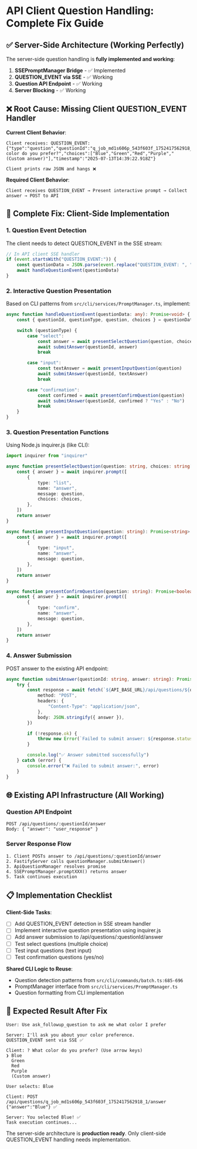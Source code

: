 # API Client Question Handling: Complete Fix Guide

## ✅ Server-Side Architecture (Working Perfectly)

The server-side question handling is **fully implemented and working**:

1. **SSEPromptManager Bridge** - ✅ Implemented
2. **QUESTION_EVENT via SSE** - ✅ Working
3. **Question API Endpoint** - ✅ Working
4. **Server Blocking** - ✅ Working

## ❌ Root Cause: Missing Client QUESTION_EVENT Handler

**Current Client Behavior**:

```
Client receives: QUESTION_EVENT: {"type":"question","questionId":"q_job_md1s606p_543f603f_1752417562918_1","questionType":"select","question":"What color do you prefer?","choices":["Blue","Green","Red","Purple","(Custom answer)"],"timestamp":"2025-07-13T14:39:22.918Z"}

Client prints raw JSON and hangs ❌
```

**Required Client Behavior**:

```
Client receives QUESTION_EVENT → Present interactive prompt → Collect answer → POST to API
```

## 🔧 Complete Fix: Client-Side Implementation

### 1. Question Event Detection

The client needs to detect QUESTION_EVENT in the SSE stream:

```typescript
// In API client SSE handler
if (event.startsWith("QUESTION_EVENT:")) {
	const questionData = JSON.parse(event.replace("QUESTION_EVENT: ", ""))
	await handleQuestionEvent(questionData)
}
```

### 2. Interactive Question Presentation

Based on CLI patterns from `src/cli/services/PromptManager.ts`, implement:

```typescript
async function handleQuestionEvent(questionData: any): Promise<void> {
	const { questionId, questionType, question, choices } = questionData

	switch (questionType) {
		case "select":
			const answer = await presentSelectQuestion(question, choices)
			await submitAnswer(questionId, answer)
			break

		case "input":
			const textAnswer = await presentInputQuestion(question)
			await submitAnswer(questionId, textAnswer)
			break

		case "confirmation":
			const confirmed = await presentConfirmQuestion(question)
			await submitAnswer(questionId, confirmed ? "Yes" : "No")
			break
	}
}
```

### 3. Question Presentation Functions

Using Node.js inquirer.js (like CLI):

```typescript
import inquirer from "inquirer"

async function presentSelectQuestion(question: string, choices: string[]): Promise<string> {
	const { answer } = await inquirer.prompt([
		{
			type: "list",
			name: "answer",
			message: question,
			choices: choices,
		},
	])
	return answer
}

async function presentInputQuestion(question: string): Promise<string> {
	const { answer } = await inquirer.prompt([
		{
			type: "input",
			name: "answer",
			message: question,
		},
	])
	return answer
}

async function presentConfirmQuestion(question: string): Promise<boolean> {
	const { answer } = await inquirer.prompt([
		{
			type: "confirm",
			name: "answer",
			message: question,
		},
	])
	return answer
}
```

### 4. Answer Submission

POST answer to the existing API endpoint:

```typescript
async function submitAnswer(questionId: string, answer: string): Promise<void> {
	try {
		const response = await fetch(`${API_BASE_URL}/api/questions/${questionId}/answer`, {
			method: "POST",
			headers: {
				"Content-Type": "application/json",
			},
			body: JSON.stringify({ answer }),
		})

		if (!response.ok) {
			throw new Error(`Failed to submit answer: ${response.statusText}`)
		}

		console.log("✅ Answer submitted successfully")
	} catch (error) {
		console.error("❌ Failed to submit answer:", error)
	}
}
```

## 🌐 Existing API Infrastructure (All Working)

### Question API Endpoint

```
POST /api/questions/:questionId/answer
Body: { "answer": "user_response" }
```

### Server Response Flow

```
1. Client POSTs answer to /api/questions/:questionId/answer
2. FastifyServer calls questionManager.submitAnswer()
3. ApiQuestionManager resolves promise
4. SSEPromptManager.promptXXX() returns answer
5. Task continues execution
```

## 📋 Implementation Checklist

**Client-Side Tasks**:

- [ ] Add QUESTION_EVENT detection in SSE stream handler
- [ ] Implement interactive question presentation using inquirer.js
- [ ] Add answer submission to /api/questions/:questionId/answer
- [ ] Test select questions (multiple choice)
- [ ] Test input questions (text input)
- [ ] Test confirmation questions (yes/no)

**Shared CLI Logic to Reuse**:

- Question detection patterns from `src/cli/commands/batch.ts:685-696`
- PromptManager interface from `src/cli/services/PromptManager.ts`
- Question formatting from CLI implementation

## 🚀 Expected Result After Fix

```
User: Use ask_followup_question to ask me what color I prefer

Server: I'll ask you about your color preference.
QUESTION_EVENT sent via SSE ✅

Client: ? What color do you prefer? (Use arrow keys)
❯ Blue
  Green
  Red
  Purple
  (Custom answer)

User selects: Blue

Client: POST /api/questions/q_job_md1s606p_543f603f_1752417562918_1/answer {"answer":"Blue"} ✅

Server: You selected Blue! ✅
Task execution continues...
```

The server-side architecture is **production ready**. Only client-side QUESTION_EVENT handling needs implementation.
